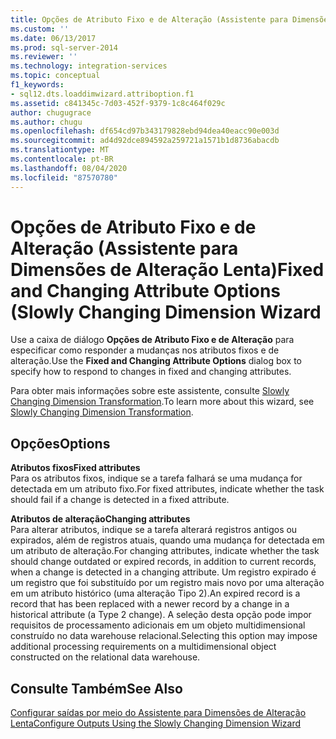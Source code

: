 ```yaml
---
title: Opções de Atributo Fixo e de Alteração (Assistente para Dimensões de Alteração Lenta) | Microsoft Docs
ms.custom: ''
ms.date: 06/13/2017
ms.prod: sql-server-2014
ms.reviewer: ''
ms.technology: integration-services
ms.topic: conceptual
f1_keywords:
- sql12.dts.loaddimwizard.attriboption.f1
ms.assetid: c841345c-7d03-452f-9379-1c8c464f029c
author: chugugrace
ms.author: chugu
ms.openlocfilehash: df654cd97b343179828ebd94dea40eacc90e003d
ms.sourcegitcommit: ad4d92dce894592a259721a1571b1d8736abacdb
ms.translationtype: MT
ms.contentlocale: pt-BR
ms.lasthandoff: 08/04/2020
ms.locfileid: "87570780"
---
```

# <a name="fixed-and-changing-attribute-options-slowly-changing-dimension-wizard"></a><span data-ttu-id="ea0db-102">Opções de Atributo Fixo e de Alteração (Assistente para Dimensões de Alteração Lenta)</span><span class="sxs-lookup"><span data-stu-id="ea0db-102">Fixed and Changing Attribute Options (Slowly Changing Dimension Wizard</span></span>
  <span data-ttu-id="ea0db-103">Use a caixa de diálogo **Opções de Atributo Fixo e de Alteração** para especificar como responder a mudanças nos atributos fixos e de alteração.</span><span class="sxs-lookup"><span data-stu-id="ea0db-103">Use the **Fixed and Changing Attribute Options** dialog box to specify how to respond to changes in fixed and changing attributes.</span></span>  
  
 <span data-ttu-id="ea0db-104">Para obter mais informações sobre este assistente, consulte [Slowly Changing Dimension Transformation](slowly-changing-dimension-transformation.md).</span><span class="sxs-lookup"><span data-stu-id="ea0db-104">To learn more about this wizard, see [Slowly Changing Dimension Transformation](slowly-changing-dimension-transformation.md).</span></span>  
  
## <a name="options"></a><span data-ttu-id="ea0db-105">Opções</span><span class="sxs-lookup"><span data-stu-id="ea0db-105">Options</span></span>  
 <span data-ttu-id="ea0db-106">**Atributos fixos**</span><span class="sxs-lookup"><span data-stu-id="ea0db-106">**Fixed attributes**</span></span>  
 <span data-ttu-id="ea0db-107">Para os atributos fixos, indique se a tarefa falhará se uma mudança for detectada em um atributo fixo.</span><span class="sxs-lookup"><span data-stu-id="ea0db-107">For fixed attributes, indicate whether the task should fail if a change is detected in a fixed attribute.</span></span>  
  
 <span data-ttu-id="ea0db-108">**Atributos de alteração**</span><span class="sxs-lookup"><span data-stu-id="ea0db-108">**Changing attributes**</span></span>  
 <span data-ttu-id="ea0db-109">Para alterar atributos, indique se a tarefa alterará registros antigos ou expirados, além de registros atuais, quando uma mudança for detectada em um atributo de alteração.</span><span class="sxs-lookup"><span data-stu-id="ea0db-109">For changing attributes, indicate whether the task should change outdated or expired records, in addition to current records, when a change is detected in a changing attribute.</span></span> <span data-ttu-id="ea0db-110">Um registro expirado é um registro que foi substituído por um registro mais novo por uma alteração em um atributo histórico (uma alteração Tipo 2).</span><span class="sxs-lookup"><span data-stu-id="ea0db-110">An expired record is a record that has been replaced with a newer record by a change in a historical attribute (a Type 2 change).</span></span> <span data-ttu-id="ea0db-111">A seleção desta opção pode impor requisitos de processamento adicionais em um objeto multidimensional construído no data warehouse relacional.</span><span class="sxs-lookup"><span data-stu-id="ea0db-111">Selecting this option may impose additional processing requirements on a multidimensional object constructed on the relational data warehouse.</span></span>  
  
## <a name="see-also"></a><span data-ttu-id="ea0db-112">Consulte Também</span><span class="sxs-lookup"><span data-stu-id="ea0db-112">See Also</span></span>  
 [<span data-ttu-id="ea0db-113">Configurar saídas por meio do Assistente para Dimensões de Alteração Lenta</span><span class="sxs-lookup"><span data-stu-id="ea0db-113">Configure Outputs Using the Slowly Changing Dimension Wizard</span></span>](configure-outputs-using-the-slowly-changing-dimension-wizard.md)  
  
  
